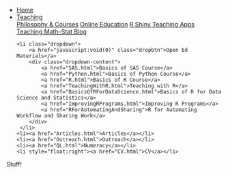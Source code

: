 
<head>
  <link rel="stylesheet" href="../css/styles.css">
</head>

<ul>
    <li><a href="../index.html">Home</a></li>
    <li class="dropdown">
        <a href="javascript:void(0)" class="dropbtn">Teaching</a>
        <div class="dropdown-content">
            <a href="PhilosophyCourses.html">Philosophy & Courses</a>
            <a href="Online.html">Online Education</a>
            <a href="ShinyApps.html">R Shiny Teaching Apps</a>
            <a href="MathStat.html">Teaching Math-Stat Blog</a>
        </div>
     </li>
    
    <li class="dropdown">
        <a href="javascript:void(0)" class="dropbtn">Open Ed Materials</a>
        <div class="dropdown-content">
            <a href="SAS.html">Basics of SAS Course</a>
            <a href="Python.html">Basics of Python Course</a>
            <a href="R.html">Basics of R Course</a>
            <a href="TeachingWithR.html">Teaching with R</a>
            <a href="BasicsOfRForDataScience.html">Basics of R for Data Science and Statistics</a>
            <a href="ImprovingRPrograms.html">Improving R Programs</a>
            <a href="RForAutomatingAndSharing">R for Automating Workflow and Sharing Work</a>
        </div>
     </li>
    <li><a href="Articles.html">Articles</a></li>
    <li><a href="Outreach.html">Outreach</a></li>
    <li><a href="QL.html">Numeracy</a></li>
    <li style="float:right"><a href="CV.html">CV</a></li>
</ul>

Stuff!
